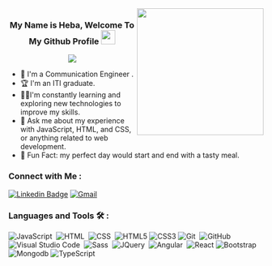 
<img width="250" align="right" src="https://c.tenor.com/_DOBjnGspYAAAAAM/code-coding.gif">

<h3 align="center">
  My Name is Heba, Welcome To My Github Profile 
  <img src="https://media.giphy.com/media/hvRJCLFzcasrR4ia7z/giphy.gif" width="28">
</h3>

<!-- Typing SVG by DenverCoder1 - https://github.com/DenverCoder1/readme-typing-svg -->
<p align="center">
  <a href="https://github.com/DenverCoder1/readme-typing-svg"><img src="https://readme-typing-svg.herokuapp.com/?lines=Full%20Stack%20web%20developer;By%20Using%20MEARN&font=Fira%20Code&center=true&width=440&height=45&color=f75c7e&vCenter=true&size=22"></a>
</p> 

- 🏢 I'm a Communication Engineer .
- 🏆 I'm an ITI graduate. 
- 👨‍💻I'm constantly learning and exploring new technologies to improve my skills.
- 💬 Ask me about my experience with JavaScript, HTML, and CSS, or anything related to web development.
- 👻 Fun Fact: my perfect day would start and end with a tasty meal.



### Connect with Me :
[![Linkedin Badge](https://img.shields.io/badge/-LinkedIn-blue?style=flat-square&logo=Linkedin&logoColor=white&link=https://www.linkedin.com/in/heba-ali-3b8617205)](https://www.linkedin.com/in/heba-ali-3b8617205)
[![Gmail](https://img.shields.io/badge/-Gmail-c14438?style=flat-square&logo=Gmail&logoColor=white&link=mailto:eng.heba.ali48@gmail.com)](mailto:eng.heba.ali48@gmail.com)

### Languages and Tools 🛠 : 
![JavaScript](https://img.shields.io/badge/-JavaScript-05122A?style=flat&logo=javascript)&nbsp;
![HTML](https://img.shields.io/badge/-HTML-05122A?style=flat&logo=HTML5)&nbsp;
![CSS](https://img.shields.io/badge/-CSS-05122A?style=flat&logo=CSS3&logoColor=1572B6)&nbsp;
![HTML5](https://img.shields.io/badge/-HTML5-%23E44D27?style=flat-square&logo=html5&logoColor=ffffff)
![CSS3](https://img.shields.io/badge/-CSS3-%231572B6?style=flat-square&logo=css3)
![Git](https://img.shields.io/badge/-Git-05122A?style=flat&logo=git)&nbsp;
![GitHub](https://img.shields.io/badge/-GitHub-05122A?style=flat&logo=github)&nbsp;
![Visual Studio Code](https://img.shields.io/badge/-Visual%20Studio%20Code-05122A?style=flat&logo=visual-studio-code&logoColor=007ACC)&nbsp;
![Sass](https://img.shields.io/badge/-Sass-05122A?style=flat&logo=sass)&nbsp;
![JQuery](https://img.shields.io/badge/-JQuery-05122A?style=flat&logo=jquery)&nbsp;
![Angular](https://img.shields.io/badge/-Angular-05122A?style=flat&logo=angular)&nbsp;
 ![React](https://img.shields.io/badge/-React-%23282C34?style=flat-square&logo=react)
 ![Bootstrap](https://img.shields.io/badge/-Bootstrap-563D7C?style=flat-square&logo=Bootstrap)
  ![Mongodb](https://img.shields.io/badge/-Mongodb-563D7C?style=flat-square&logo=Mongodb)
   ![TypeScript](https://img.shields.io/badge/-TypeScript-563D7C?style=flat-square&logo=TypeScript)
